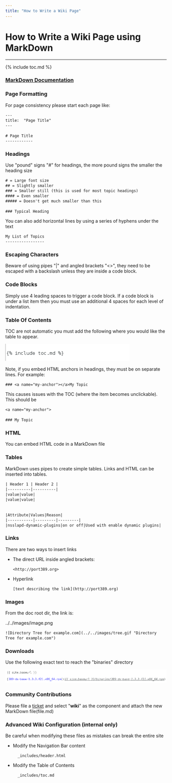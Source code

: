 ```yaml
---
title: "How to Write a Wiki Page"
---
```


# How to Write a Wiki Page using MarkDown
------------------------------------------

{% include toc.md %}

### [MarkDown Documentation](http://daringfireball.net/projects/markdown/)

### Page Formatting

For page consistency please start each page like:

    ---
    title:  "Page Title"
    ---

    # Page Title
    ------------

### Headings

Use "pound" signs "#" for headings, the more pound signs the smaller the heading size

    # = Large font size
    ## = Slightly smaller
    ### = Smaller still (this is used for most topic headings)
    #### = Even smaller
    ##### = Doesn't get much smaller than this

    ### Typical Heading

You can also add horizontal lines by using a series of hyphens under the text

    My List of Topics
    -----------------


### Escaping Characters

Beware of using pipes "\|" and angled brackets "<>", they need to be escaped with a backslash unless they are inside a code block.

### Code Blocks

Simply use 4 leading spaces to trigger a code block.  If a code block is under a list item then you must use an additional 4 spaces for each level of indentation.

### Table Of Contents

TOC are not automatic you must add the following where you would like the table to appear.

![](../../../images/toc.png)

Note, if you embed HTML anchors in headings, they must be on separate lines.  For example:

    ### <a name="my-anchor"></a>My Topic

This causes issues with the TOC (where the item becomes unclickable).  This should be

    <a name="my-anchor">

    ### My Topic

### HTML

You can embed HTML code in a MarkDown file

### Tables

MarkDown uses pipes to create simple tables.  Links and HTML can be inserted into tables.

    | Header 1 | Header 2 |
    |----------|----------|
    |value|value|
    |value|value|


    |Attribute|Values|Reason|
    |-----------|---------|---------|
    |nsslapd-dynamic-plugins|on or off|Used with enable dynamic plugins|


### Links

There are two ways to insert links

-   The direct URL inside angled brackets:

        <http://port389.org>

-   Hyperlink

        [text describing the link](http://port389.org)


### Images

From the doc root dir, the link is:

../../images/image.png 

    ![Directory Tree for example.com](../../images/tree.gif "Directory Tree for example.com")


### Downloads

Use the following exact text to reach the "binaries" directory

![](../../../images/download.png)

### Community Contributions

Please file a [ticket](https://fedorahosted.org/389/newticket) and select "**wiki**" as the component and attach the new MarkDown file(file.md)

### Advanced Wiki Configuration (internal only)

Be careful when modifying these files as mistakes can break the entire site

- Modify the Navigation Bar content

        _includes/header.html

- Modify the Table of Contents

        _includes/toc.md



